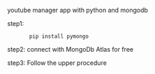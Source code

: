                         
 youtube manager app with python and mongodb

step1:                

           pip install pymongo 

step2:   connect with MongoDb Atlas for free 

step3:   Follow the upper procedure 
